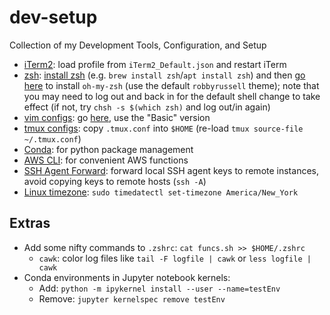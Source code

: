 # dev-setup
Collection of my Development Tools, Configuration, and Setup

- [iTerm2](https://www.iterm2.com/): load profile from `iTerm2_Default.json` and restart iTerm
- [zsh](https://ohmyz.sh/): [install zsh](https://github.com/ohmyzsh/ohmyzsh/wiki/Installing-ZSH) (e.g. `brew install zsh`/`apt install zsh`) and then [go here](https://ohmyz.sh/) to install `oh-my-zsh` (use the default `robbyrussell` theme); note that you may need to log out and back in for the default shell change to take effect (if not, try `chsh -s $(which zsh)` and log out/in again)
- [vim configs](https://github.com/amix/vimrc): go [here](https://github.com/amix/vimrc), use the "Basic" version
- [tmux configs](https://superuser.com/a/388243): copy `.tmux.conf` into `$HOME` (re-load `tmux source-file ~/.tmux.conf`)
- [Conda](https://www.anaconda.com/products/individual): for python package management
- [AWS CLI](https://docs.aws.amazon.com/cli/latest/userguide/install-cliv2.html): for convenient AWS functions
- [SSH Agent Forward](https://docs.github.com/en/free-pro-team@latest/developers/overview/using-ssh-agent-forwarding): forward local SSH agent keys to remote instances, avoid copying keys to remote hosts (`ssh -A`)
- [Linux timezone](https://linuxize.com/post/how-to-set-or-change-timezone-in-linux/): `sudo timedatectl set-timezone America/New_York`

## Extras
- Add some nifty commands to `.zshrc`: `cat funcs.sh >> $HOME/.zshrc`
  - `cawk`: color log files like `tail -F logfile | cawk` or `less logfile | cawk`
- Conda environments in Jupyter notebook kernels:
  - Add: `python -m ipykernel install --user --name=testEnv`
  - Remove: `jupyter kernelspec remove testEnv`
